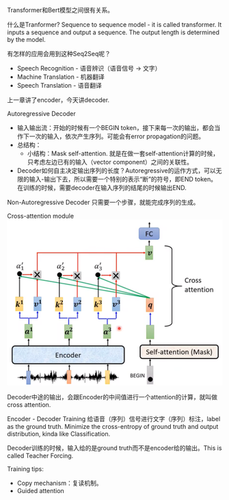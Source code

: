 Transformer和Bert模型之间很有关系。

什么是Tranformer?
Sequence to sequence model - it is called transformer. It inputs a sequence and output a sequence. The output length is determined by the model.

有怎样的应用会用到这种Seq2Seq呢？
- Speech Recognition - 语音辨识（语音信号 -> 文字）
- Machine Translation - 机器翻译
- Speech Translation - 语音翻译

上一章讲了encoder，今天讲decoder.

Autoregressive Decoder
- 输入输出流：开始的时候有一个BEGIN token，接下来每一次的输出，都会当作下一次的输入，依次产生序列。可能会有error propagation的问题。
- 总结构：
	- 小结构：Mask self-attention. 就是在做一套self-attention计算的时候，只考虑左边已有的输入（vector component）之间的关联性。
- Decoder如何自主决定输出序列的长度？Autoregressive的运作方式，可以无限的输入-输出下去，所以需要一个特别的表示“断”的符号，即END token。在训练的时候，需要decoder在输入序列的结尾的时候输出END.

Non-Autoregressive Decoder
只需要一个步骤，就能完成序列的生成。

Cross-attention module
![400](5_1_Cross_Attention.png)

Decoder中途的输出，会跟Encoder的中间值进行一个attention的计算，就叫做cross attention.

Encoder - Decoder Training
给语音（序列）信号进行文字（序列）标注，label as the ground truth.
Minimize the cross-entropy of ground truth and output distribution, kinda like Classification.

Decoder训练的时候，输入给的是ground truth而不是encoder给的输出。This is called Teacher Forcing.

Training tips:
- Copy mechanism：复读机制。
- Guided attention